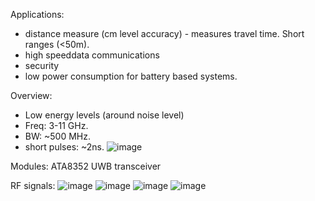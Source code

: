 Applications:
- distance measure (cm level accuracy) - measures travel time. Short ranges (<50m).
- high speeddata communications
- security
- low power consumption for battery based systems.

Overview:
- Low energy levels (around noise level)
- Freq: 3-11 GHz.
- BW: ~500 MHz.
- short pulses: ~2ns.
![image](https://github.com/nmi246/electronics/assets/42329930/f6f16620-2a57-4443-aa74-a6d0a329e533)

Modules: ATA8352 UWB transceiver

RF signals:
![image](https://github.com/nmi246/electronics/assets/42329930/5bd07928-a09c-4d75-92b5-1c9d4c9ea135)
![image](https://github.com/nmi246/electronics/assets/42329930/8af92a95-b45d-43c8-b99f-c630a3f684d7)
![image](https://github.com/nmi246/electronics/assets/42329930/42647ce1-bc2d-452b-af31-a3f19cfa78f4)
![image](https://github.com/nmi246/electronics/assets/42329930/76f90726-c0a1-4505-b568-c65a0857d6dc)

